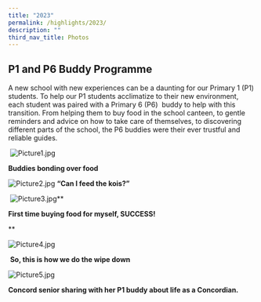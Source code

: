```yaml
---
title: "2023"
permalink: /highlights/2023/
description: ""
third_nav_title: Photos
---
```

P1 and P6 Buddy Programme
-------------------------

  

A new school with new experiences can be a daunting for our Primary 1 (P1) students. To help our P1 students acclimatize to their new environment, each student was paired with a Primary 6 (P6)  buddy to help with this transition. From helping them to buy food in the school canteen, to gentle reminders and advice on how to take care of themselves, to discovering different parts of the school, the P6 buddies were their ever trustful and reliable guides. 

 ![Picture1.jpg](https://concordpri.moe.edu.sg/qql/slot/u770/Picture1.jpg)

**Buddies bonding over food**

  
![Picture2.jpg](https://concordpri.moe.edu.sg/qql/slot/u770/Picture2.jpg) **“Can I feed the kois?”**

 ![Picture3.jpg](https://concordpri.moe.edu.sg/qql/slot/u770/Picture3.jpg)**

**First time buying food for myself, SUCCESS!**

**

  

![Picture4.jpg](https://concordpri.moe.edu.sg/qql/slot/u770/Picture4.jpg)

 **So, this is how we do the wipe down**

![Picture5.jpg](https://concordpri.moe.edu.sg/qql/slot/u770/Picture5.jpg)

**Concord senior sharing with her P1 buddy about life as a Concordian.**